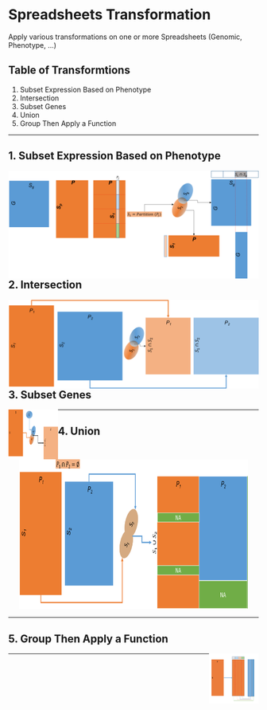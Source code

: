 # Spreadsheets Transformation
Apply various transformations on one or more Spreadsheets (Genomic, Phenotype, ...)


## Table of Transformtions

1. Subset Expression Based on Phenotype
2. Intersection
3. Subset Genes
4. Union
5. Group Then Apply a Function

---

## 1. Subset Expression Based on Phenotype

<img align="left" src="images/SubsetExpressionBasedonPhenotype.png">



---

## 2. Intersection

<img align="left"  src="images/Intersection.png">

---

## 3. Subset Genes

<img align="left" width="100" height="100" src="images/SubsetGenes.png">

---

## 4. Union

<p align="center">
  <img width="460" height="300" src="images/Union.png">
</p>

---

## 5. Group Then Apply a Function

<img align="right" width="100" height="100" src="images/GroupThenApplyaFunction.png">

---

